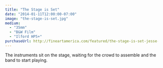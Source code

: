 ```yaml
---
title: "The Stage is Set"
date: "2014-01-11T12:00:00-07:00"
image: "the-stage-is-set.jpg"
medium:
  - "35mm"
  - "B&W Film"
  - "Ilford HP5+"
purchaseUrl: http://fineartamerica.com/featured/the-stage-is-set-jesse-allen.html
---
```


The instruments sit on the stage, waiting for the crowd to assemble and the band to start playing.
